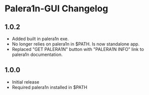 # Palera1n-GUI Changelog

## 1.0.2 
- Added built in palera1n exe. 
- No longer relies on palera1n in $PATH. Is now standalone app.
- Replaced "GET PALERA1N" button with "PALERA1N INFO" link to palera1n documentation.

## 1.0.0
- Initial release
- Required palera1n installed in $PATH
